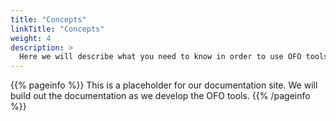 ```yaml
---
title: "Concepts"
linkTitle: "Concepts"
weight: 4
description: >
  Here we will describe what you need to know in order to use OFO tools - or potentially contribute to them!
---
```


{{% pageinfo %}}
This is a placeholder for our documentation site. We will build out the documentation as we develop the OFO tools.
{{% /pageinfo %}}

